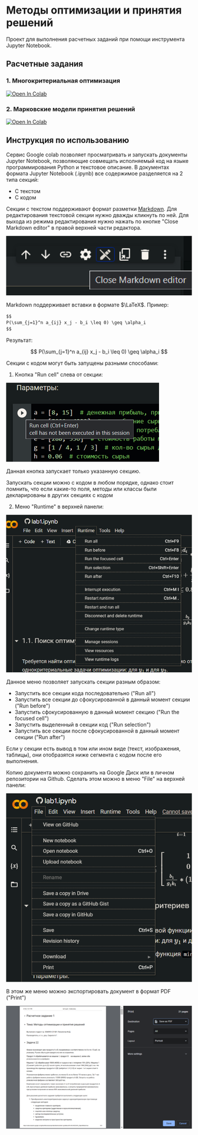 # Методы оптимизации и принятия решений

Проект для выполнения расчетных заданий при помощи инструмента Jupyter Notebook. 

## Расчетные задания

### 1. Многокритериальная оптимизация

[![Open In Colab](https://colab.research.google.com/assets/colab-badge.svg)](https://colab.research.google.com/github/Reversean/opt-labs/blob/main/lab1.ipynb)

### 2. Марковские модели принятия решений

[![Open In Colab](https://colab.research.google.com/assets/colab-badge.svg)](https://colab.research.google.com/github/Reversean/opt-labs/blob/main/lab2.ipynb)

## Инструкция по использованию

Сервис Google colab позволяет просматривать и запускать документы Jupyter Notebook, позволяющие совмещать исполняемый 
код на языке программирования Python и текстовое описание. В документах формата Jupyter Notebook (.ipynb) все содержимое 
разделяется на 2 типа секций:

- С текстом
- С кодом

Секции с текстом поддерживают формат разметки [Markdown](https://www.markdownguide.org/). Для редактирования текстовой 
секции нужно дважды кликнуть по ней. Для выхода из режима редактирования нужно нажать по кнопке "Close Markdown editor" 
в правой верхней части редактора.

![close-md-editor.png](img/close-md-editor.png)

Markdown поддерживает вставки в формате $\LaTeX$. Пример:

```markdown
$$
P(\sum_{j=1}^n a_{ij} x_j - b_i \leq 0) \geq \alpha_i
$$
```

Результат:

$$
P(\sum_{j=1}^n a_{ij} x_j - b_i \leq 0) \geq \alpha_i
$$

Секции с кодом могут быть запущены разными способами:

1. Кнопка "Run cell" слева от секции:

![run-cell.png](img/run-cell.png)

Данная кнопка запускает только указанную секцию.

Запускать секции можно с кодом в любом порядке, однако стоит помнить, что если какие-то поля, методы или классы были
декларированы в других секциях с кодом

2. Меню "Runtime" в верхней панели:

![runtime-menu.png](img/runtime-menu.png)

Данное меню позволяет запускать секции разным образом:

- Запустить все секции кода последовательно ("Run all")
- Запустить все секции до сфокусированной в данный момент секции ("Run before")
- Запустить сфокусированную в данный момент секцию ("Run the focused cell")
- Запустить выделенный в секции код ("Run selection")
- Запустить все секции после сфокусированной в данный момент секции ("Run after")

Если у секции есть вывод в том или ином виде (текст, изображения, таблицы), они отобразятся ниже сегмента с кодом после 
его выполнения.

Копию документа можно сохранить на Google Диск или в личном репозитории на Github. Сделать этом можно в меню "File" на 
верхней панели:

![img.png](img/file-menu.png)

В этом же меню можно экспортировать документ в формат PDF ("Print")

![save-as-pdf.png](img/save-as-pdf.png)